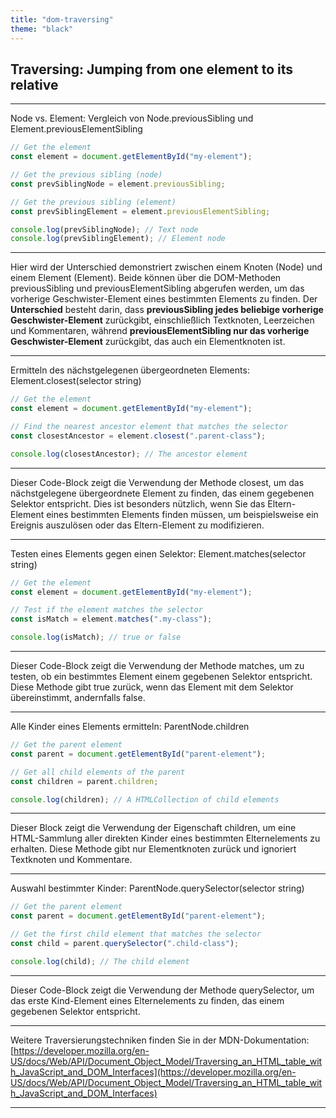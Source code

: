 ```yaml
---
title: "dom-traversing"
theme: "black"
---
```



## Traversing: Jumping from one element to its relative

---

Node vs. Element: Vergleich von Node.previousSibling und Element.previousElementSibling

```js
// Get the element
const element = document.getElementById("my-element");

// Get the previous sibling (node)
const prevSiblingNode = element.previousSibling;

// Get the previous sibling (element)
const prevSiblingElement = element.previousElementSibling;

console.log(prevSiblingNode); // Text node
console.log(prevSiblingElement); // Element node
```

---

Hier wird der Unterschied demonstriert zwischen einem Knoten (Node) und einem Element (Element). Beide können über die DOM-Methoden previousSibling und previousElementSibling abgerufen werden, um das vorherige Geschwister-Element eines bestimmten Elements zu finden. Der **Unterschied** besteht darin, dass **previousSibling jedes beliebige vorherige Geschwister-Element** zurückgibt, einschließlich Textknoten, Leerzeichen und Kommentaren, während **previousElementSibling nur das vorherige Geschwister-Element** zurückgibt, das auch ein Elementknoten ist.

---

Ermitteln des nächstgelegenen übergeordneten Elements: Element.closest(selector string)

```js
// Get the element
const element = document.getElementById("my-element");

// Find the nearest ancestor element that matches the selector
const closestAncestor = element.closest(".parent-class");

console.log(closestAncestor); // The ancestor element
```

---

Dieser Code-Block zeigt die Verwendung der Methode closest, um das nächstgelegene übergeordnete Element zu finden, das einem gegebenen Selektor entspricht. Dies ist besonders nützlich, wenn Sie das Eltern-Element eines bestimmten Elements finden müssen, um beispielsweise ein Ereignis auszulösen oder das Eltern-Element zu modifizieren.

---

Testen eines Elements gegen einen Selektor: Element.matches(selector string)
```js
// Get the element
const element = document.getElementById("my-element");

// Test if the element matches the selector
const isMatch = element.matches(".my-class");

console.log(isMatch); // true or false
```

---

Dieser Code-Block zeigt die Verwendung der Methode matches, um zu testen, ob ein bestimmtes Element einem gegebenen Selektor entspricht. Diese Methode gibt true zurück, wenn das Element mit dem Selektor übereinstimmt, andernfalls false.

---

Alle Kinder eines Elements ermitteln: ParentNode.children

```js
// Get the parent element
const parent = document.getElementById("parent-element");

// Get all child elements of the parent
const children = parent.children;

console.log(children); // A HTMLCollection of child elements
```

---

Dieser Block zeigt die Verwendung der Eigenschaft children, um eine HTML-Sammlung aller direkten Kinder eines bestimmten Elternelements zu erhalten. Diese Methode gibt nur Elementknoten zurück und ignoriert Textknoten und Kommentare.

---

Auswahl bestimmter Kinder: ParentNode.querySelector(selector string)

```js
// Get the parent element
const parent = document.getElementById("parent-element");

// Get the first child element that matches the selector
const child = parent.querySelector(".child-class");

console.log(child); // The child element
```

---

Dieser Code-Block zeigt die Verwendung der Methode querySelector, um das erste Kind-Element eines Elternelements zu finden, das einem gegebenen Selektor entspricht.

---

Weitere Traversierungstechniken finden Sie in der MDN-Dokumentation: [https://developer.mozilla.org/en-US/docs/Web/API/Document_Object_Model/Traversing_an_HTML_table_with_JavaScript_and_DOM_Interfaces](https://developer.mozilla.org/en-US/docs/Web/API/Document_Object_Model/Traversing_an_HTML_table_with_JavaScript_and_DOM_Interfaces)

---